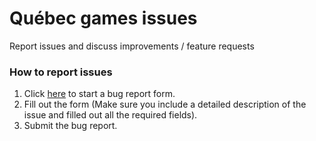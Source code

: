 # Québec games issues

Report issues and discuss improvements / feature requests

### How to report issues

1. Click [here](https://github.com/Quebec-Games/issues/issues/new?assignees=octocat&labels=bug%2Ctriage&template=bug_report.yml&title=%5BBug%5D%3A+) to start a bug report form.
2. Fill out the form (Make sure you include a detailed description of the issue and filled out all the required fields).
3. Submit the bug report.
